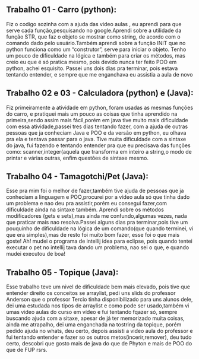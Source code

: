 ## Trabalho 01 - Carro (python): 
   Fiz o codigo sozinha com a ajuda das video aulas , eu aprendi para que serve cada função,pesquisando no google.Aprendi sobre a utilidade da função STR, que faz o objeto se mostrar como string, de acordo com o comando dado pelo usuário.Também aprendi sobre a função INIT que no python funciona como um “construtor”, serve para iniciar o objeto. Tenho um pouco de dificuldade na lógica e também para criar os métodos, mas creio eu que é só pratica mesmo, pois devido nunca ter feito POO em python, achei esquisito. Passei uns dois dias pra terminar, pois estava tentando entender, e sempre que me enganchava eu assistia a aula de novo

## Trabalho 02 e 03 - Calculadora (python) e (Java):
   Fiz primeiramente a atividade em python, foram usadas as mesmas funções do carro, e pratiquei mais um pouco as coisas que tinha aprendido na primeira,sendo assim mais fácil,porém em java tive muito mais dificuldade com essa atividade,passei tres dias tentando fazer, com a ajuda de outras pessoas que ja conheciam Java e POO e da versão em python, eu olhava pra ela e tentava passar para o java. Tive muita dificuldade com a sintaxe do java, fui fazendo e tentando entender pra que eu precisava das funções como: scanner,integer(aquela que transforma em inteiro a string,o modo de printar e várias outras, enfim questões de sintaxe mesmo.

## Trabalho 04 - Tamagotchi/Pet (Java):
   Esse pra mim foi o melhor de fazer,também tive ajuda de pessoas que ja conheciam a linguagem e POO,procurei por a vídeo aula só que tinha dado um problema e nao deu pra assistir,porém eu consegui fazer,com dificuldade ainda na sintaxe também. Aprendi sobre os métodos modificadores (gets e sets),mas ainda me confundo,algumas vezes, nada que praticar mais nao resolva.Passei alguns dias pra terminar,pois tive um pouquinho de dificuldade na lógica de um comando(que quando terminei, vi que era simples),mas de resto foi muito bom fazer, esse foi o que mais goste! Ah! mudei o programa de intellij idea para eclipse, pois quando tentei executar o pet no intellij tava dando um problema, nao sei o que, e quando mudei executou de boa!

## Trabalho 05 - Topique (Java):
   Esse trabalho teve um nivel de dificuldade bem mais elevado, pois tive que entender direito os conceitos se arraylist, pedi uns slids do professor Anderson que o professor Tercio tinha disponibilizado para uns alunos dele, dei uma estudada nos tipos de arraylist e como pode ser usado,também vi umas video aulas do curso em vídeo e fui tentando fqazer só, sempre buscando ajuda com a sitaxe, apesar de já ter memorizado muita coisas, ainda me atrapalho, dei uma enganchada na tostring da topique, porém pedido ajuda no whats, deu certo, depois assisti a video aula do professor e fui tentando entender e fazer so os outros metos(incerir,remover), deu tudo certo, descobri que gosto mais de java do que de Phyton e mais de POO do que de FUP rsrs.
